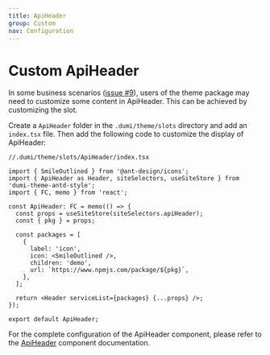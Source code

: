 ```yaml
---
title: ApiHeader
group: Custom
nav: Configuration
---
```


# Custom ApiHeader

In some business scenarios ([issue #9](https://github.com/arvinxx/dumi-theme-antd-style/issues/9#issuecomment-1459116041)), users of the theme package may need to customize some content in ApiHeader. This can be achieved by customizing the slot.

Create a `ApiHeader` folder in the `.dumi/theme/slots` directory and add an `index.tsx` file. Then add the following code to customize the display of ApiHeader:

```tsx | pure
//.dumi/theme/slots/ApiHeader/index.tsx

import { SmileOutlined } from '@ant-design/icons';
import { ApiHeader as Header, siteSelectors, useSiteStore } from 'dumi-theme-antd-style';
import { FC, memo } from 'react';

const ApiHeader: FC = memo(() => {
  const props = useSiteStore(siteSelectors.apiHeader);
  const { pkg } = props;

  const packages = [
    {
      label: 'icon',
      icon: <SmileOutlined />,
      children: 'demo',
      url: `https://www.npmjs.com/package/${pkg}`,
    },
  ];

  return <Header serviceList={packages} {...props} />;
});

export default ApiHeader;
```

For the complete configuration of the ApiHeader component, please refer to the [ApiHeader](/components/api-header) component documentation.
